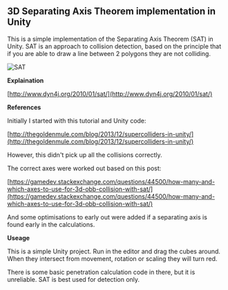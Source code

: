 ## 3D Separating Axis Theorem implementation in Unity

This is a simple implementation of the Separating Axis Theorem (SAT) in Unity.
SAT is an approach to collision detection, based on the principle that if you are able to draw a line between 2 polygons they are not colliding.

![SAT](https://s3.amazonaws.com/irix-github/separatingAxisTest.gif)

**Explaination** 

[http://www.dyn4j.org/2010/01/sat/](http://www.dyn4j.org/2010/01/sat/)

**References** 

Initially I started with this tutorial and Unity code:

[http://thegoldenmule.com/blog/2013/12/supercolliders-in-unity/](http://thegoldenmule.com/blog/2013/12/supercolliders-in-unity/)

However, this didn't pick up all the collisions correctly.

The correct axes were worked out based on this post:

[https://gamedev.stackexchange.com/questions/44500/how-many-and-which-axes-to-use-for-3d-obb-collision-with-sat/](https://gamedev.stackexchange.com/questions/44500/how-many-and-which-axes-to-use-for-3d-obb-collision-with-sat/)


And some optimisations to early out were added if a separating axis is found early in the calculations.

**Useage** 

This is a simple Unity project. Run in the editor and drag the cubes around. When they intersect from movement, rotation or scaling they will turn red.

There is some basic penetration calculation code in there, but it is unreliable. SAT is best used for detection only.
